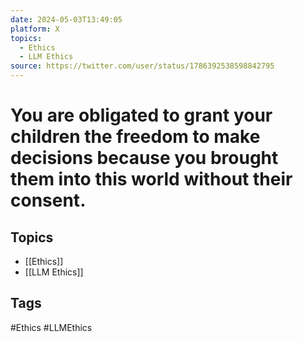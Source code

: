 ```yaml
---
date: 2024-05-03T13:49:05
platform: X
topics:
  - Ethics
  - LLM Ethics
source: https://twitter.com/user/status/1786392538598842795
---
```

# You are obligated to grant your children the freedom to make decisions because you brought them into this world without their consent.

## Topics
- [[Ethics]]
- [[LLM Ethics]]

## Tags
#Ethics #LLMEthics